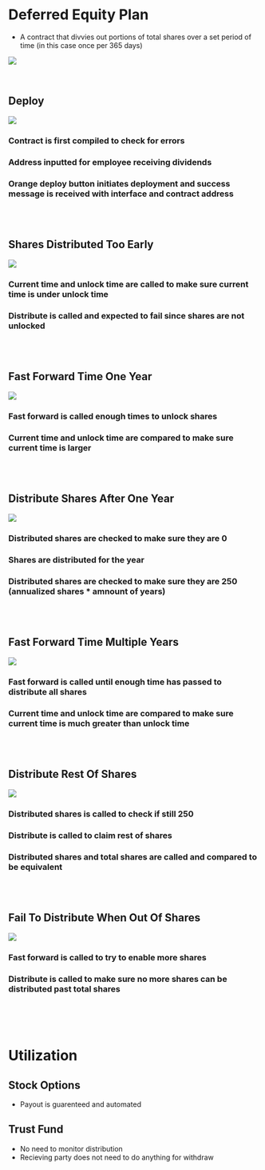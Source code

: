 # Deferred Equity Plan

* A contract that divvies out portions of total shares over a set period of time (in this case once per 365 days)

![](https://image.shutterstock.com/image-photo/employee-stock-option-eso-shown-260nw-1724881441.jpg)

<br/>

## Deploy

![](Screenshots/level3_deploy.png)

### Contract is first compiled to check for errors
### Address inputted for employee receiving dividends
### Orange deploy button initiates deployment and success message is received with interface and contract address

<br/>
<br/>

## Shares Distributed Too Early

![](Screenshots/level3_distributeearly.png)

### Current time and unlock time are called to make sure current time is under unlock time
### Distribute is called and expected to fail since shares are not unlocked

<br/>
<br/>

## Fast Forward Time One Year

![](Screenshots/level3_fastforwardtimeoneyear.png)

### Fast forward is called enough times to unlock shares
### Current time and unlock time are compared to make sure current time is larger

<br/>
<br/>

## Distribute Shares After One Year

![](Screenshots/level3_distributesharesoneyear.png)

### Distributed shares are checked to make sure they are 0
### Shares are distributed for the year
### Distributed shares are checked to make sure they are 250 (annualized shares * amnount of years)

<br/>
<br/>

## Fast Forward Time Multiple Years

![](Screenshots/level3_fastforwardtimemultiyear.png)

### Fast forward is called until enough time has passed to distribute all shares
### Current time and unlock time are compared to make sure current time is much greater than unlock time

<br/>
<br/>

## Distribute Rest Of Shares

![](Screenshots/level3_distributesharesmultiyear.png)

### Distributed shares is called to check if still 250
### Distribute is called to claim rest of shares
### Distributed shares and total shares are called and compared to be equivalent

<br/>
<br/>

## Fail To Distribute When Out Of Shares

![](Screenshots/level3_distributesharesnotenough.png)

### Fast forward is called to try to enable more shares
### Distribute is called to make sure no more shares can be distributed past total shares

<br/>
<br/>
<br/>

# Utilization

## Stock Options
* Payout is guarenteed and automated

## Trust Fund
* No need to monitor distribution
* Recieving party does not need to do anything for withdraw